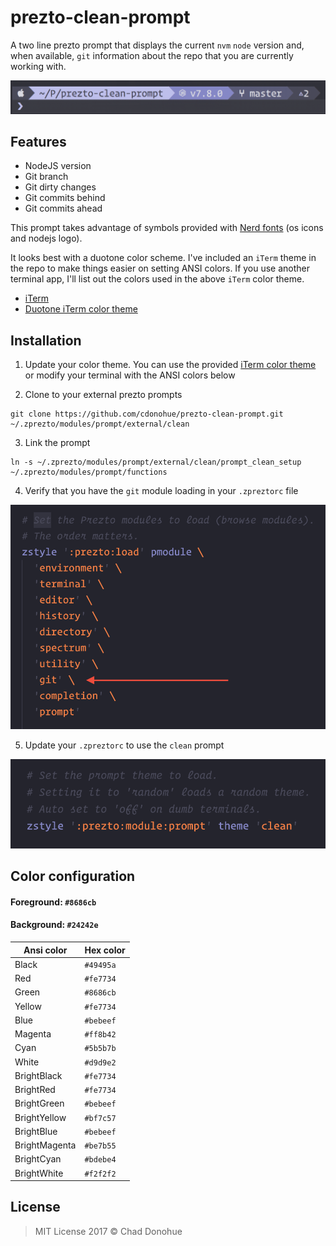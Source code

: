 # prezto-clean-prompt

A two line prezto prompt that displays the current `nvm` `node` version and, when available, `git` information about the repo that you are currently working with.

![Clean prompt](https://github.com/cdonohue/prezto-clean-prompt/blob/master/screenshots/prompt.png)

## Features
- NodeJS version
- Git branch
- Git dirty changes
- Git commits behind
- Git commits ahead

This prompt takes advantage of symbols provided with [Nerd fonts](https://github.com/ryanoasis/nerd-fonts) (os icons and nodejs logo).

It looks best with a duotone color scheme. I've included an `iTerm` theme in the repo to make things easier on setting ANSI colors. If you use another terminal app, I'll list out the colors used in the above `iTerm` color theme.

- [iTerm](https://www.iterm2.com/)
- [Duotone iTerm color theme](https://github.com/cdonohue/prezto-clean-prompt/blob/master/Duotone%20Dark%20Space.itermcolors)

## Installation
1. Update your color theme. You can use the provided [iTerm color theme](https://github.com/cdonohue/prezto-clean-prompt/releases/download/1.0.0/Duotone.Dark.Space.itermcolors) or modify your terminal with the ANSI colors below

2. Clone to your external prezto prompts
```shell
git clone https://github.com/cdonohue/prezto-clean-prompt.git ~/.zprezto/modules/prompt/external/clean
```

3. Link the prompt
```shell
ln -s ~/.zprezto/modules/prompt/external/clean/prompt_clean_setup ~/.zprezto/modules/prompt/functions
```

4. Verify that you have the `git` module loading in your `.zpreztorc` file

![zpreztorc-git](https://github.com/cdonohue/prezto-clean-prompt/blob/master/screenshots/zpreztorc-git.png)

5. Update your `.zpreztorc` to use the `clean` prompt

![zpreztorc-prompt](https://github.com/cdonohue/prezto-clean-prompt/blob/master/screenshots/zpreztorc-prompt.png)

## Color configuration
#### Foreground: `#8686cb`

#### Background: `#24242e`

| Ansi color  |  Hex color |
|---|---|
| Black  |  `#49495a` |
| Red  |  `#fe7734` |
| Green  |  `#8686cb` |
| Yellow  |  `#fe7734` |
| Blue  |  `#bebeef` |
| Magenta  |  `#ff8b42` |
| Cyan  |  `#5b5b7b` |
| White  | `#d9d9e2`  |
| BrightBlack  | `#fe7734`  |
| BrightRed  | `#fe7734`  |
| BrightGreen  |  `#bebeef` |
| BrightYellow  | `#bf7c57` |
| BrightBlue  | `#bebeef`  |
| BrightMagenta  |  `#be7b55` |
| BrightCyan  | `#bdebe4`  |
| BrightWhite  |  `#f2f2f2` |

## License
> MIT License 2017 © Chad Donohue
